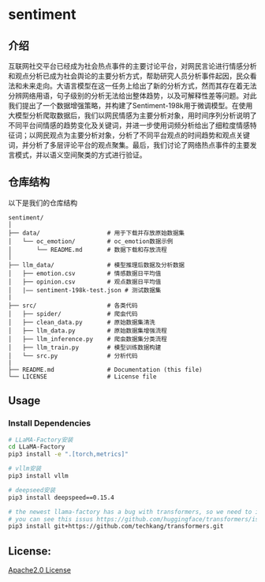 # sentiment

## 介绍

互联网社交平台已经成为社会热点事件的主要讨论平台，对网民言论进行情感分析和观点分析已成为社会舆论的主要分析方式，帮助研究人员分析事件起因，民众看法和未来走向。大语言模型在这一任务上给出了新的分析方式，然而其存在着无法分辨网络用语，句子级别的分析无法给出整体趋势，以及可解释性差等问题。对此我们提出了一个数据增强策略，并构建了Sentiment-198k用于微调模型。在使用大模型分析爬取数据后，我们以网民情感为主要分析对象，用时间序列分析说明了不同平台间情感的趋势变化及关键词，并进一步使用词频分析给出了细粒度情感特征词；以网民观点为主要分析对象，分析了不同平台观点的时间趋势和观点关键词，并分析了多层评论平台的观点聚集。最后，我们讨论了网络热点事件的主要发言模式，并以语义空间聚类的方式进行验证。

## 仓库结构
以下是我们的仓库结构
```
sentiment/
│
├── data/                   # 用于下载并存放原始数据集
│   └── oc_emotion/         # oc_emotion数据示例
│       └── README.md       # 数据下载和存放流程
│
├── llm_data/               # 模型推理后数据及分析数据
│   ├── emotion.csv         # 情感数据日平均值
│   ├── opinion.csv         # 观点数据日平均值
│   |—— sentiment-198k-test.json # 测试数据集
|
├── src/                    # 各类代码
│   ├── spider/             # 爬虫代码
│   ├── clean_data.py       # 原始数据集清洗
│   ├── llm_data.py         # 原始数据集增强流程
│   ├── llm_inference.py    # 爬虫数据集分类流程
│   ├── llm_train.py        # 模型训练数据构建
│   └── src.py              # 分析代码
|
├── README.md               # Documentation (this file)
└── LICENSE                 # License file
```

## Usage
### Install Dependencies
```bash
# LLaMA-Factory安装
cd LLaMA-Factory
pip3 install -e ".[torch,metrics]"

# vllm安装
pip3 install vllm

# deepseed安装
pip3 install deepspeed==0.15.4

# the newest llama-factory has a bug with transformers, so we need to install a custom transformers version,
# you can see this issus https://github.com/huggingface/transformers/issues/34503#issuecomment-2448933790
pip3 install git+https://github.com/techkang/transformers.git
```

## License:
[Apache2.0 License](https://github.com/hotdog-zz/sentiment/blob/main/LICENSE)
